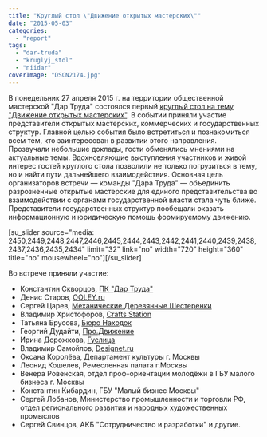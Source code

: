```yaml
---
title: "Круглый стол \"Движение открытых мастерских\""
date: "2015-05-03"
categories: 
  - "report"
tags: 
  - "dar-truda"
  - "kruglyj_stol"
  - "niidar"
coverImage: "DSCN2174.jpg"
---
```


В понедельник 27 апреля 2015 г. на территории общественной мастерской "Дар Труда" состоялся первый [круглый стол на тему "Движение открытых мастерских"](http://ooley.ru/events/kruglyj-stol-dvizhenie-otkrytyh-masterskih/). В событии приняли участие представители открытых мастерских, коммерческих и государственных структур. Главной целью события было встретиться и познакомиться всем тем, кто заинтересован в развитии этого направления. Прозвучали небольшие доклады, гости обменялись мнениями на актуальные темы. Вдохновляющие выступления участников и живой интерес гостей круглого стола позволили не только погрузиться в тему, но и найти пути дальнейшего взаимодействия. Основная цель организаторов встречи — команды "Дара Труда" — объединить разрозненные открытые мастерские для единого представительства во взаимодействии с органами государственной власти стала чуть ближе. Представители государственных структур пообещали оказать информационную и юридическую помощь формируемому движению.

\[su\_slider source="media: 2450,2449,2448,2447,2446,2445,2444,2443,2442,2441,2440,2439,2438,2437,2436,2435,2434" limit="32" link="no" width="720" height="360" title="no" mousewheel="no"\]\[/su\_slider\]

Во встрече приняли участие:

- Константин Скворцов, [ПК "Дар Труда"](http://ooley.ru/places/dar-truda/)
- Денис Старов, [OOLEY.ru](http://ooley.ru/)
- Сергей Царев, [Механические Деревянные Шестеренки](http://woodgears.ru)
- Владимир Христофоров, [Crafts Station](http://ooley.ru/places/crafts-station/)
- Татьяна Брусова, [Бюро Находок](http://buro-nahodok.ru)
- Георгий Дудайти, [Про.Движение](http://ooley.ru/places/masterskie-proekta-pro-dvizhenie/)
- Ирина Дорожкова, [Гуслица](http://art-guslitsa.ru)
- Владимир Самойлов, [Designet.ru](http://designet.ru/)
- Оксана Королёва, Департамент культуры г. Москвы
- Леонид Кошелев, Ремесленная палата г.Москвы
- Венера Ровенская, отдел проф-ориентации молодёжи в ГБУ малого бизнеса г. Москвы
- Константин Кибардин, ГБУ "Малый бизнес Москвы"
- Сергей Лобанов, Министерство промышленности и торговли РФ, отдел регионального развития и народных художественных промыслов
- Сергей Свинцов, АКБ "Сотрудничество и разработки" и другие.
